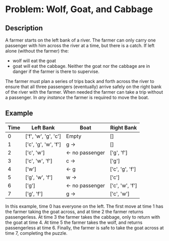 # Problem: Wolf, Goat, and Cabbage

## Description

A farmer starts on the left bank of a river. The farmer can only carry one passenger with him across the river at a time, but there is a catch. If left alone (without the farmer) the:
* wolf will eat the goat
* goat will eat the cabbage.
Neither the goat nor the cabbage are in danger if the farmer is there to supervise.

The farmer must plan a series of trips back and forth across the river to ensure that all three passengers (eventually) arrive safely on the right bank of the river with the farmer. When needed the farmer can take a trip without a passenger. In *any instance* the farmer is required to move the boat.

## Example

|  Time  | Left Bank  | Boat | Right Bank |
| ------------- | ------------- | ------------- | ------------- |
| 0 | ['f', 'w', 'g', 'c']  | Empty  | []  |
| 1 | ['c', 'g', 'w', 'f']  | g ->  | []  |
| 2 | ['c', 'w'] | <- no passenger |  ['g', 'f'] |
| 3 | ['c', 'w', 'f'] | c -> | ['g'] |
| 4 | ['w'] | <- g | ['c', 'g', 'f'] |
| 5 | ['g', 'w', 'f'] | w -> | ['c'] |
| 6 | ['g'] | <- no passenger | ['c', 'w', 'f'] |
| 7 | ['g', 'f'] | g -> | ['c', 'w'] |

In this example, time 0 has everyone on the left. The first move at time 1 has the farmer taking the goat across, and at time 2 the farmer returns passengerless. At time 3 the farmer takes the cabbage, only to return with the goat at time 4. At time 5 the farmer takes the wolf, and returns passengerless at time 6. Finally, the farmer is safe to take the goat across at time 7, completing the puzzle.